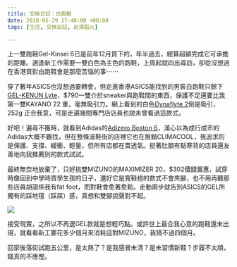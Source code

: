 ```yaml
---
title: 交換日記：白跑鞋
date: 2018-05-29 17:48:00 +08:00
tags: [生活, 交換日記, 赴湯蹈火]

---
```


  
  
上一雙跑鞋Gel-Kinsei 6已是前年12月買下的，年半過去，總算超額完成它可承擔的距離。適逢新工作需要一雙白色為主色的跑鞋，上周起就四出尋訪，卻從沒想過在香港買對白跑鞋會是那麼苦惱的事⋯⋯  
  
穿了數年ASICS也沒想過要轉會，但走進香港ASICS能找到的男裝白跑鞋只餘下[GEL-KENUN Lyte](https://www.asics.com/hk/zh-hk/gel-kenun-lyte/p/0010308405-0196)，$790一雙介於sneaker與跑鞋間的東西，保護不足還要比我第一雙KAYANO 22 重，毫無吸引力。網上看到的白色[Dynaflyte 2](https://www.asics.com/hk/zh-hk/dynaflyte-2/p/0010298548-0190)倒是吸引，252g 正合我意，可是走遍幾間專門店店員也說未曾看過這款式。  
  
好吧！遍尋不獲時，就看到Adidas的[Adizero Boston 6](https://www.adidas.com.hk/adizero-boston-6-shoes/CG3142.html)，滿心以為成行成市的Adidas大概不難找，但在整條波鞋街的店裡它也在推銷CLIMACOOL，我追求的是保護、支撐、緩衝、輕量，但所有店都在賣透氣。挺著肚腩有點寒背的店員還友善地向我推薦別的款式試試。  
  
最終無奈地放棄了，只好挑雙MIZUNO的MAXIMIZER 20，$302價錢實惠，試穿時像回到中學時買學生孩的日子，還好它是寬鞋楦的款式不會夾腳，也不用再聽那些店員胡謅係我有fat foot，而對鞋會愈著愈鬆。走動兩步就告別ASICS的GEL所獨有的踩地氊（踩屎）感，真想和雙腳說聲對不起。  
  
[![](https://4.bp.blogspot.com/-Ks_3m_-yP38/Ww0gwvTiGqI/AAAAAAAAGmY/IgZdO9dVrRUGR7BNQL1h_5lg0ESdY5k7gCLcBGAs/s320/WhatsApp%2BImage%2B2018-05-29%2Bat%2B5.02.48%2BPM.jpeg)](https://4.bp.blogspot.com/-Ks%5F3m%5F-yP38/Ww0gwvTiGqI/AAAAAAAAGmY/IgZdO9dVrRUGR7BNQL1h%5F5lg0ESdY5k7gCLcBGAs/s1600/WhatsApp%2BImage%2B2018-05-29%2Bat%2B5.02.48%2BPM.jpeg)

  
接受現實，之所以不再選GEL款就是想輕巧點。或許世上最合我心意的跑鞋還未出現，就看看新工要花多少個月來消耗這對MIZUNO，我猜不過四個月。  
  
回家後落街試跑五公里，是太熱了？是我感冒未清？是未習慣新鞋？步履不太順，錢真的不應慳。  
  
  
